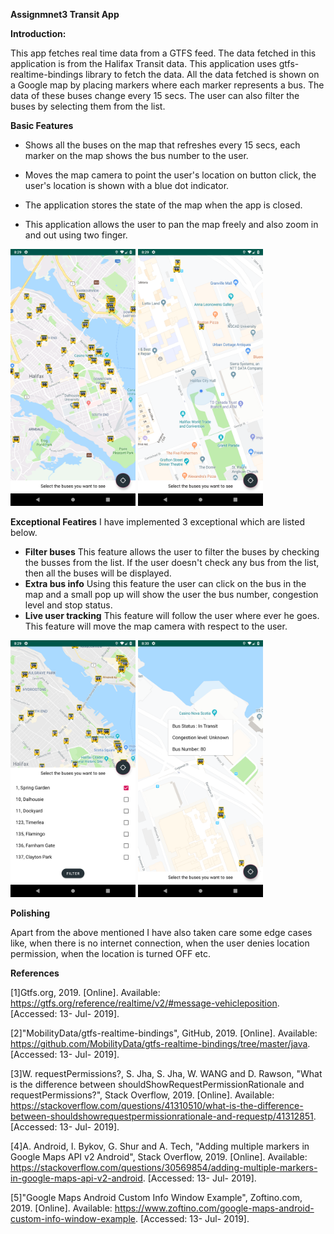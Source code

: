 **Assignmnet3 Transit App**

**Introduction:**

This app fetches real time data from a GTFS feed. The data fetched in this application is from the Halifax Transit data. This application uses gtfs-realtime-bindings library to fetch the data.
All the data fetched is shown on a Google map by placing markers where each marker represents a bus. The data of these buses change every 15 secs. The user can also filter the buses by selecting them from the list.

**Basic Features**

* Shows all the buses on the map that refreshes every 15 secs, each marker on the map shows the bus number to the user.

* Moves the map camera to point the user's location on button click, the user's location is shown with a blue dot indicator.
* The application stores the state of the map when the app is closed.
* This application allows the user to pan the map freely and also zoom in and out using two finger.


<img src="/images/all_buses.png" alt="drawing" width="200"/>


<img src="/images/current_location.png" alt="drawing" width="200"/>


**Exceptional Featires**
I have implemented 3 exceptional which are listed below.

*  **Filter buses** This feature allows the user to filter the buses by checking the busses from the list. If the user doesn't check any bus from the list, then all the buses will be displayed.
*  **Extra bus info** Using this feature the user can click on the bus in the map and a small pop up will show the user the bus number, congestion level and stop status.
*  **Live user tracking** This feature will follow the user where ever he goes. This feature will move the map camera with respect to the user.

<img src="/images/filter.png" alt="drawing" width="200"/>


<img src="/images/custom_info.png" alt="drawing" width="200"/>


**Polishing**

Apart from the above mentioned I have also taken care some edge cases like, when there is no internet connection, when the user denies location permission, when the location is turned OFF etc.


**References**

[1]Gtfs.org, 2019. [Online]. Available: https://gtfs.org/reference/realtime/v2/#message-vehicleposition. [Accessed: 13- Jul- 2019].

[2]"MobilityData/gtfs-realtime-bindings", GitHub, 2019. [Online]. Available: https://github.com/MobilityData/gtfs-realtime-bindings/tree/master/java. [Accessed: 13- Jul- 2019].

[3]W. requestPermissions?, S. Jha, S. Jha, W. WANG and D. Rawson, "What is the difference between shouldShowRequestPermissionRationale and requestPermissions?", Stack Overflow, 2019. [Online]. Available: https://stackoverflow.com/questions/41310510/what-is-the-difference-between-shouldshowrequestpermissionrationale-and-requestp/41312851. [Accessed: 13- Jul- 2019].

[4]A. Android, I. Bykov, G. Shur and A. Tech, "Adding multiple markers in Google Maps API v2 Android", Stack Overflow, 2019. [Online]. Available: https://stackoverflow.com/questions/30569854/adding-multiple-markers-in-google-maps-api-v2-android. [Accessed: 13- Jul- 2019].

[5]"Google Maps Android Custom Info Window Example", Zoftino.com, 2019. [Online]. Available: https://www.zoftino.com/google-maps-android-custom-info-window-example. [Accessed: 13- Jul- 2019].



 